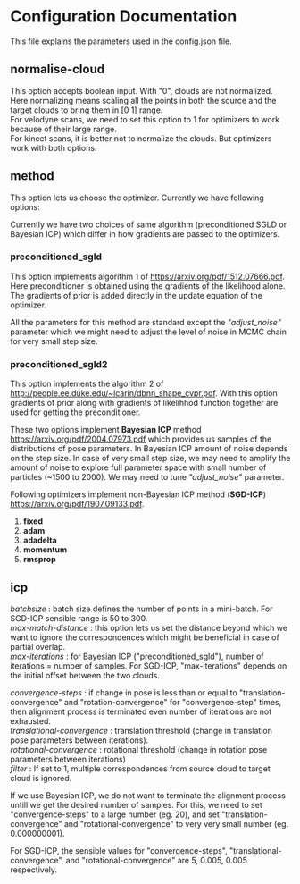 # Configuration Documentation

This file explains the parameters used in the config.json file.

## normalise-cloud
This option accepts boolean input. With "0", clouds are not normalized.  
Here normalizing means scaling all the points in both the source and the target clouds to bring them in [0 1] range.  
For velodyne scans, we need to set this option to 1 for optimizers to work because of their large range.  
For kinect scans, it is better not to normalize the clouds. But optimizers work with both options.


## method

This option lets us choose the optimizer. Currently we have following options:  

Currently we have two choices of same algorithm (preconditioned SGLD or Bayesian ICP) which differ in how gradients are passed to the optimizers.

### preconditioned_sgld 
This option implements algorithm 1 of <https://arxiv.org/pdf/1512.07666.pdf>. Here preconditioner is obtained using the gradients of the likelihood alone. The gradients of prior is added directly in the update equation of the optimizer.

All the parameters for this method are standard except the *"adjust_noise"* parameter which we might need to adjust the level of noise in MCMC chain for very small step size.   

### preconditioned_sgld2
This option implements the algorithm 2 of <http://people.ee.duke.edu/~lcarin/dbnn_shape_cvpr.pdf>.  With this option gradients of prior along with gradients of likelihhod function together are used for getting the preconditioner.  

These two options implement **Bayesian ICP**  method <https://arxiv.org/pdf/2004.07973.pdf> which provides us samples of the distributions of pose parameters.
In Bayesian ICP amount of noise depends on the step size. In case of very small step size, we may need to amplify the amount of noise to explore full parameter space with small number of particles (~1500 to 2000). We may need to tune *"adjust_noise"* parameter.


Following optimizers implement non-Bayesian ICP method (**SGD-ICP**) <https://arxiv.org/pdf/1907.09133.pdf>. 

1. **fixed**
2. **adam**
3. **adadelta**
4. **momentum**
5. **rmsprop**


## icp

*batchsize* : batch size defines the number of points in a mini-batch. For SGD-ICP sensible range is 50 to 300.      
*max-match-distance* : this option lets us set the distance beyond which we want to ignore the correspondences which might be beneficial in case of partial overlap.    
*max-iterations* : for Bayesian ICP ("preconditioned_sgld"), number of iterations = number of samples. For SGD-ICP, "max-iterations" depends on the initial offset between the two clouds.     

*convergence-steps* : if change in pose is less than or equal to "translation-convergence" and "rotation-convergence" for "convergence-step" times, then alignment process is terminated even number of iterations are not exhausted.   
*translational-convergence* : translation threshold (change in translation pose parameters between iterations).    
*rotational-convergence* : rotational threshold (change in rotation pose parameters between iterations)   
*filter* : If set to 1, multiple correspondences from source cloud to target cloud is ignored.   

If we use Bayesian ICP, we do not want to terminate the alignment process untill we get the desired number of samples. For this, we need to set "convergence-steps" to a large number (eg. 20), and set "translation-convergence" and "rotational-convergence" to very very small number (eg. 0.000000001).

For SGD-ICP, the sensible values for "convergence-steps", "translational-convergence", and "rotational-convergence" are 5, 0.005, 0.005 respectively.
